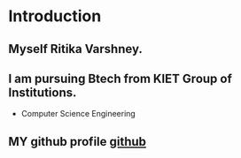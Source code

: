 # Introduction
## Myself Ritika Varshney.
## I am pursuing Btech from KIET Group of Institutions.
* Computer Science Engineering
## MY github profile [github](https://github.com/ritikavar)
